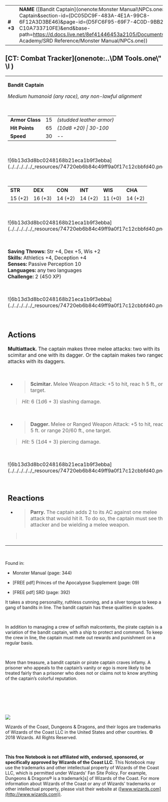 
|           |                                                                                                                                                                                                                                                                                                        |        |        |        |     |       |        |
|-----------|--------------------------------------------------------------------------------------------------------------------------------------------------------------------------------------------------------------------------------------------------------------------------------------------------------|--------|--------|--------|-----|-------|--------|
| **\# +3** | **NAME** ([Bandit Captain](onenote:Monster Manual\\NPCs.one#Bandit Captain&section-id={DC05DC9F-483A-4E1A-99C8-6F12A3D3BE46}&page-id={D5FC6F95-69F7-4C0D-9BB2-C10A733710FE}&end&base-path=https://d.docs.live.net/8ef41446453a2105/Documents/Adventure Academy/SRD Reference/Monster Manual/NPCs.one)) | **15** | **65** | **65** | \-  | Notes | 450 XP |

## [CT: Combat Tracker](onenote:..\\DM Tools.one\\" \l )

<table><tbody><tr class="odd"><td><p><strong>Bandit Captain</strong></p><p><em>Medium humanoid (any race), any non-lawful alignment<br />
</em></p><p> </p><table><tbody><tr class="odd"><td><strong>Armor Class</strong></td><td>15</td><td><em>(studded leather armor)</em></td></tr><tr class="even"><td><strong>Hit Points</strong></td><td>65</td><td><em>(10d8 +20) | 30-100</em></td></tr><tr class="odd"><td><strong>Speed</strong></td><td>30</td><td>--</td></tr></tbody></table><p> </p><p>![6b13d3d8bc0248168b21eca1b9f3ebba](../../../../../_resources/74720eb6b84c49ff9a0f17c12cbbfd40.png)</p><p> </p><table><tbody><tr class="odd"><td><strong>STR</strong></td><td><strong>DEX</strong></td><td><strong>CON</strong></td><td><strong>INT</strong></td><td><strong>WIS</strong></td><td><strong>CHA</strong></td></tr><tr class="even"><td>15 (+2)</td><td>16 (+3)</td><td>14 (+2)</td><td>14 (+2)</td><td>11 (+0)</td><td>14 (+2)</td></tr></tbody></table><p> </p><p>![6b13d3d8bc0248168b21eca1b9f3ebba](../../../../../_resources/74720eb6b84c49ff9a0f17c12cbbfd40.png)</p><p> </p><p><strong>Saving Throws:</strong> Str +4, Dex +5, Wis +2<br />
<strong>Skills:</strong> Athletics +4, Deception +4<br />
<strong>Senses:</strong> Passive Perception 10<br />
<strong>Languages:</strong> any two languages<br />
<strong>Challenge:</strong> 2 (450 XP)</p><p> </p><p>![6b13d3d8bc0248168b21eca1b9f3ebba](../../../../../_resources/74720eb6b84c49ff9a0f17c12cbbfd40.png)</p><p> </p><h2 id="actions"><strong>Actions</strong></h2><p><strong>Multiattack.</strong> The captain makes three melee attacks: two with its scimitar and one with its dagger. Or the captain makes two ranged attacks with its daggers.</p><p> </p><ul><li><blockquote><p><strong>Scimitar.</strong> Melee Weapon Attack: +5 to hit, reac h 5 ft., one target.</p></blockquote></li></ul><blockquote><p><em>Hit:</em> 6 (1d6 + 3) slashing damage.</p></blockquote><p> </p><ul><li><blockquote><p><strong>Dagger.</strong> Melee or Ranged Weapon Attack: +5 to hit, reach 5 ft. or range 20/60 ft., one target.</p></blockquote></li></ul><blockquote><p><em>Hit:</em> 5 (1d4 + 3) piercing damage.</p></blockquote><p> </p><p>![6b13d3d8bc0248168b21eca1b9f3ebba](../../../../../_resources/74720eb6b84c49ff9a0f17c12cbbfd40.png)</p><h2 id="reactions"><strong><br />
Reactions</strong></h2><ul><li><blockquote><p><strong>Parry.</strong> The captain adds 2 to its AC against one melee attack that would hit it. To do so, the captain must see the attacker and be wielding a melee weapon.</p></blockquote></li></ul><blockquote><p> </p></blockquote></td></tr></tbody></table>

 

Found in:

-   Monster Manual (page: 344)

-   \[FREE pdf\] Princes of the Apocalypse Supplement (page: 09)

-   \[FREE pdf\] SRD (page: 392)

It takes a strong personality, ruthless cunning, and a silver tongue to keep a gang of bandits in line. The bandit captain has these qualities in spades.

 

In addition to managing a crew of selfish malcontents, the pirate captain is a variation of the bandit captain, with a ship to protect and command. To keep the crew in line, the captain must mete out rewards and punishment on a regular basis.

 

More than treasure, a bandit captain or pirate captain craves infamy. A prisoner who appeals to the captain’s vanity or ego is more likely to be treated fairly than a prisoner who does not or claims not to know anything of the captain’s colorful reputation.

 

 

 

![](tmp\media\image2.png)

Wizards of the Coast, Dungeons & Dragons, and their logos are trademarks of Wizards of the Coast LLC in the United States and other countries. © 2018 Wizards. All Rights Reserved.

 

**This free Notebook is not affiliated with, endorsed, sponsored, or specifically approved by Wizards of the Coast LLC**. This Notebook may use the trademarks and other intellectual property of Wizards of the Coast LLC, which is permitted under Wizards' Fan Site Policy. For example, Dungeons & Dragons® is a trademark\[s\] of Wizards of the Coast. For more information about Wizards of the Coast or any of Wizards' trademarks or other intellectual property, please visit their website at ([www.wizards.com](http://www.wizards.com)).
